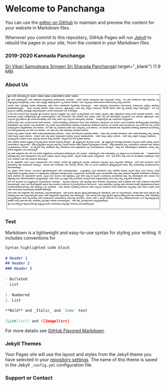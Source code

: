 # Welcome to Panchanga

You can use the [editor on GitHub](https://github.com/kirankn/panchanga/edit/master/README.md) to maintain and preview the content for your website in Markdown files.

Whenever you commit to this repository, GitHub Pages will run [Jekyll](https://jekyllrb.com/) to rebuild the pages in your site, from the content in your Markdown files.

### 2019-2020 Kannada Panchanga

[Sri Vikari Samvatsara Sringeri Sri Sharada Panchanga](./files/vikari_sringeri_panchanga.pdf){:target="_blank"} (1.9 MB)

### About Us
![Image](about.png)

### Test

Markdown is a lightweight and easy-to-use syntax for styling your writing. It includes conventions for

```markdown
Syntax highlighted code block

# Header 1
## Header 2
### Header 3

- Bulleted
- List

1. Numbered
2. List

**Bold** and _Italic_ and `Code` text

[Link](url) and ![Image](src)
```

For more details see [GitHub Flavored Markdown](https://guides.github.com/features/mastering-markdown/).

### Jekyll Themes

Your Pages site will use the layout and styles from the Jekyll theme you have selected in your [repository settings](https://github.com/kirankn/panchanga/settings). The name of this theme is saved in the Jekyll `_config.yml` configuration file.

### Support or Contact


